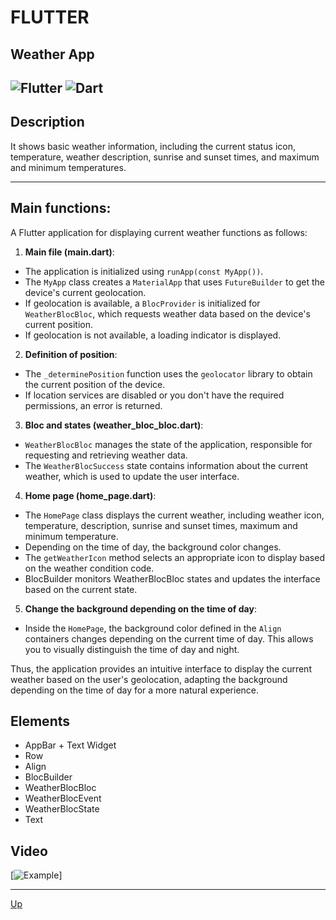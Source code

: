 <a id="anchor"></a>
# FLUTTER
## Weather App
![Flutter](https://img.shields.io/badge/Flutter-%2302569B.svg?style=for-the-badge&logo=Flutter&logoColor=white)
![Dart](https://img.shields.io/badge/dart-%230175C2.svg?style=for-the-badge&logo=dart&logoColor=white)
---
## Description
It shows basic weather information, including the current status icon, temperature, weather description, sunrise and sunset times, and maximum and minimum temperatures.
***

## Main functions:

A Flutter application for displaying current weather functions as follows:

1. **Main file (main.dart)**:
 - The application is initialized using `runApp(const MyApp())`.
 - The `MyApp` class creates a `MaterialApp` that uses `FutureBuilder` to get the device's current geolocation.
 - If geolocation is available, a `BlocProvider` is initialized for `WeatherBlocBloc`, which requests weather data based on the device's current position.
 - If geolocation is not available, a loading indicator is displayed.

2. **Definition of position**:
 - The `_determinePosition` function uses the `geolocator` library to obtain the current position of the device.
 - If location services are disabled or you don't have the required permissions, an error is returned.

3. **Bloc and states (weather_bloc_bloc.dart)**:
 - `WeatherBlocBloc` manages the state of the application, responsible for requesting and retrieving weather data.
 - The `WeatherBlocSuccess` state contains information about the current weather, which is used to update the user interface.

4. **Home page (home_page.dart)**:
 - The `HomePage` class displays the current weather, including weather icon, temperature, description, sunrise and sunset times, maximum and minimum temperature.
 - Depending on the time of day, the background color changes.
 - The `getWeatherIcon` method selects an appropriate icon to display based on the weather condition code.
 - BlocBuilder monitors WeatherBlocBloc states and updates the interface based on the current state.

5. **Change the background depending on the time of day**:
 - Inside the `HomePage`, the background color defined in the `Align` containers changes depending on the current time of day. This allows you to visually distinguish the time of day and night.

<!-- 6. **Using the Intl library**:
 - The `intl` library is used to format date and time. For example, sunrise and sunset times are displayed in a user-friendly format. -->

Thus, the application provides an intuitive interface to display the current weather based on the user's geolocation, adapting the background depending on the time of day for a more natural experience.

## Elements
  
* AppBar + Text Widget
* Row
* Align
* BlocBuilder
* WeatherBlocBloc
* WeatherBlocEvent
* WeatherBlocState
* Text 

## Video

[![Example](<img width="327" alt="WA" src="https://github.com/RushMarina/FLUTTER-Weather/assets/150655218/b40b7b4a-204c-4ce4-917e-dfe9aa5bbfba">)]

___
[Up](#anchor)
